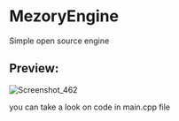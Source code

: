 # MezoryEngine
Simple open source engine

## Preview:
![Screenshot_462](https://user-images.githubusercontent.com/35465141/193087152-0747547f-7c87-4de9-9be1-6a7161de87a7.png)

you can take a look on code in main.cpp file

